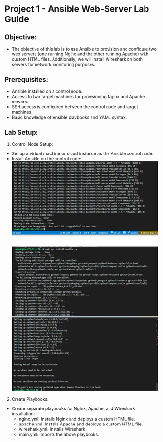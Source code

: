 # **Project 1 - Ansible Web-Server Lab Guide**

## Objective:

- The objective of this lab is to use Ansible to provision and configure two web servers (one running Nginx and the other running Apache) with custom HTML files. Additionally, we will install Wireshark on both servers for network monitoring purposes.

## Prerequisites:

- Ansible installed on a control node.
- Access to two target machines for provisioning Nginx and Apache servers.
- SSH access is configured between the control node and target machines.
- Basic knowledge of Ansible playbooks and YAML syntax.

## Lab Setup:

1. Control Node Setup:

- Set up a virtual machine or cloud instance as the Ansible control node.
- Install Ansible on the control node:
  ![alt text](images/aptUpdate.JPG)
  ![alt text](images/instAnsi1.JPG)
  ![alt text](images/instAns2.JPG)

2. Create Playbooks:

- Create separate playbooks for Nginx, Apache, and Wireshark installation:
  - nginx.yml: Installs Nginx and deploys a custom HTML file.
  - apache.yml: Installs Apache and deploys a custom HTML file.
  - wireshark.yml: Installs Wireshark.
  - main.yml: Imports the above playbooks.
